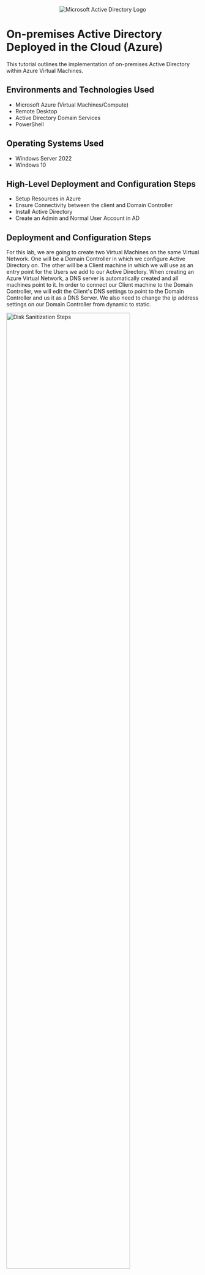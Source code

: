 <p align="center">
<img src="https://i.imgur.com/pU5A58S.png" alt="Microsoft Active Directory Logo"/>
</p>

<h1>On-premises Active Directory Deployed in the Cloud (Azure)</h1>
This tutorial outlines the implementation of on-premises Active Directory within Azure Virtual Machines.<br />


<h2>Environments and Technologies Used</h2>

- Microsoft Azure (Virtual Machines/Compute)
- Remote Desktop
- Active Directory Domain Services
- PowerShell

<h2>Operating Systems Used </h2>

- Windows Server 2022
- Windows 10

<h2>High-Level Deployment and Configuration Steps</h2>

- Setup Resources in Azure
- Ensure Connectivity between the client and Domain Controller
- Install Active Directory
- Create an Admin and Normal User Account in AD

<h2>Deployment and Configuration Steps</h2>

<p>

For this lab, we are going to create two Virtual Machines on the same Virtual Network. One will be a Domain Controller in which we configure Active Directory on. The other will be a Client machine in which we will use as an entry point for the Users we add to our Active Directory. When creating an Azure Virtual Network, a DNS server is automatically created and all machines point to it. In order to connect our Client machine to the Domain Controller, we will edit the Client's DNS settings to point to the Domain Controller and us it as a DNS Server. We also need to change the ip address settings on our Domain Controller from dynamic to static.


<img src="https://i.imgur.com/d22FHIm.png" height="80%" width="80%" alt="Disk Sanitization Steps"/>
</p>
<p>

  <h2>Setup Resources in Azure</h2>
  
  We first create our Domain Controller by creating an Azure Virtual Machine with the Windows Server 2022 image, with the default settings.

  ![image](https://github.com/anbere/configure-ad/assets/90169033/ab9c2f0c-7bea-40e4-b235-83aa2654965d)

  Next we create another Azure Virtual Machine with a Windows 10 image, and we make sure that it is in the same Resource Group and Virtual Network as our Domain Controller we just created.

  ![image](https://github.com/anbere/configure-ad/assets/90169033/29d33b4d-c637-4d81-8d79-7f91e9f80791) | ![image](https://github.com/anbere/configure-ad/assets/90169033/eadb4cd0-bead-432c-bee8-675ca41ae165)
  |:---:|:--:|

  Once those are created, we will change the Domain Controller's IP Address to static in Azure. Navigate to the IP Configuration for the Network Interface Card that was created for our Domain Controller Virtual Machine, and change the settings to static.

  ![image](https://github.com/anbere/configure-ad/assets/90169033/b472ab62-18f2-4623-9706-cf826856b147)

  After this, all of our resources are fully setup.
  
</p>
<br />

<p>
  <h2>Ensure Connectivity between the client and Domain Controller</h2>
</p>
<p>
  To demonstrate connectivity between our client and Domain Controller, we will enable ICMPv4 on the local Windows Firewall for our Domain Controller. This will allow us to test our connection by being able to ping our Domain Controller from our client machine.

  Login to the Domain Controller, and navigate to Windows Defender Firewall with Advance Security. Within the Inbound Rules pane, find the two rules highlighted below and enable them. This will allow ICMP Echo Requests to reach our Domain Controller.

  ![image](https://github.com/anbere/configure-ad/assets/90169033/3a0dcccd-c399-4d96-adeb-aa7d6705eac8)

  Now, if we login to our client machine and open up Command Prompt, we can ping our Domain Controller by using the following command: `ping 10.0.0.5`. You Domain Controller may have a different private IP address, you can see yours in Azure.

  ![image](https://github.com/anbere/configure-ad/assets/90169033/9f11e404-3d7f-4e88-8c79-a3bac27443f8)

  Great! We have successfully tested our connection from the Client machine to the Domain Controller.



</p>
<br />

<p>
<img src="https://i.imgur.com/DJmEXEB.png" height="80%" width="80%" alt="Disk Sanitization Steps"/>
</p>
<p>
Lorem ipsum dolor sit amet, consectetur adipiscing elit, sed do eiusmod tempor incididunt ut labore et dolore magna aliqua. Ut enim ad minim veniam, quis nostrud exercitation ullamco laboris nisi ut aliquip ex ea commodo consequat. Duis aute irure dolor in reprehenderit in voluptate velit esse cillum dolore eu fugiat nulla pariatur.
</p>
<br />
